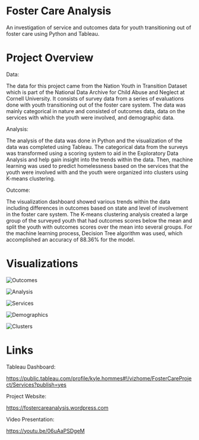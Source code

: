 # Foster Care Analysis
An investigation of service and outcomes data for youth transitioning out of foster care using Python and Tableau.


# Project Overview

Data:

The data for this project came from the Nation Youth in 	Transition Dataset which is part of the National Data  Archive for Child Abuse and Neglect at Cornell University. It consists of survey data from a series of evaluations done with youth transitioning out of the foster care system. The data was mainly categorical in nature and consisted of outcomes data, data on the services with which the youth were involved, and demographic data.

Analysis:

The analysis of the data was done in Python and the visualization of the data was completed using Tableau. The categorical data from the surveys was transformed using a scoring system to aid in the Exploratory Data Analysis and help gain insight into the trends within the data. Then, machine learning was used to predict homelessness based on the services that the youth were involved with and the youth were organized into clusters using K-means clustering.

Outcome:

The visualization dashboard showed various trends within the data including differences in outcomes based on state and level of involvement in the foster care system. The K-means clustering analysis created a large group of the surveyed youth that had outcomes scores below the mean and split the youth with outcomes scores over the mean into several groups. For the machine learning process, Decision Tree algorithm was used, which accomplished an accuracy of 88.36% for the model.

# Visualizations

![Outcomes](https://github.com/kylehommes/FosterCare/blob/master/Images/Outcomes.png)

![Analysis](https://github.com/kylehommes/FosterCare/blob/master/Images/Analysis.png)

![Services](https://github.com/kylehommes/FosterCare/blob/master/Images/Services.png)

![Demographics](https://github.com/kylehommes/FosterCare/blob/master/Images/Demographics.png)

![Clusters](https://github.com/kylehommes/FosterCare/blob/master/Images/Clusters.png)

# Links

Tableau Dashboard:

https://public.tableau.com/profile/kyle.hommes#!/vizhome/FosterCareProject/Services?publish=yes

Project Website:

https://fostercareanalysis.wordpress.com

Video Presentation:

https://youtu.be/06uAaPSDgeM
